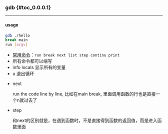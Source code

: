 ﻿<!--c-linux-->
### gdb {#toc_0.0.0.1}

----

#### usage

```bash
gdb ./hello
break main
run [argv]
```

-   [常用命令](http://wiki.ubuntu.org.cn/index.php?title=%E7%94%A8GDB%E8%B0%83%E8%AF%95%E7%A8%8B%E5%BA%8F&variant=zh-hans)：`run break next list step continu print`
-   所有命令都可以缩写
-   info locals 显示所有的变量
-   u 退出循环

* next
  
  run the code line by line, 比如在main break, 里面调用函数的行也是直接一个n就过去了

* step

  和next的区别就是，在遇到函数时，不是直接得到函数的返回值，而是进入函数里面

